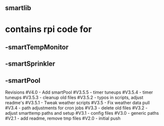 ## smartlib

# contains rpi code for 
## -smartTempMonitor
## -smartSprinkler
## -smartPool

Revisions
#V4.0 	- Add smartPool
#V3.5.5 - timer tuneups 
#V3.5.4 - timer tuneups
#V3.5.3 - cleanup old files
#V3.5.2 - typos in scripts, adjust readme's
#V3.5.1 - Tweak weather scripts
#V3.5	- Fix weather data pull
#V3.4 	- path adjustments for cron jobs
#V3.3 	- delete old files
#V3.2 	- adjust smarttemp paths and setup
#V3.1 	- config files
#V3.0 	- generic paths
#V2.1 	- add readme, remove tmp files 
#V2.0 	- initial push

